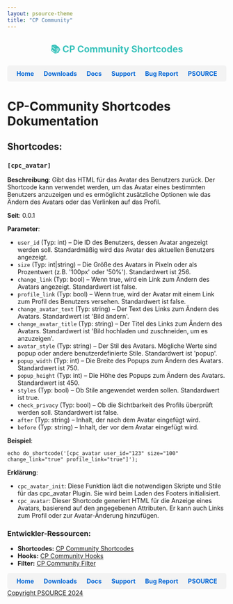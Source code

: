 ```yaml
---
layout: psource-theme
title: "CP Community"
---
```


<h2 align="center" style="color:#38c2bb;">📚 CP Community Shortcodes</h2>

<div style="display: flex; justify-content: space-around; background-color: #f3f3f3; padding: 10px; border-radius: 5px;">
  <a href="https://cp-psource.github.io/cp-community/" style="text-decoration: none; color: #0366d6; font-weight: bold;">Home</a>
  <a href="https://github.com/cp-psource/cp-community/releases" style="text-decoration: none; color: #0366d6; font-weight: bold;">Downloads</a>
  <a href="https://github.com/cp-psource/cp-community/wiki" style="text-decoration: none; color: #0366d6; font-weight: bold;">Docs</a>
  <a href="https://github.com/cp-psource/cp-community/discussions" style="text-decoration: none; color: #0366d6; font-weight: bold;">Support</a>
  <a href="https://github.com/cp-psource/cp-community/issues" style="text-decoration: none; color: #0366d6; font-weight: bold;">Bug Report</a>
  <a href="https://cp-psource.github.io/cp-community/psource.html" style="text-decoration: none; color: #0366d6; font-weight: bold;">PSOURCE</a>
</div>

# CP-Community Shortcodes Dokumentation

## Shortcodes: 

### `[cpc_avatar]`

**Beschreibung**: Gibt das HTML für das Avatar des Benutzers zurück. Der Shortcode kann verwendet werden, um das Avatar eines bestimmten Benutzers anzuzeigen und es ermöglicht zusätzliche Optionen wie das Ändern des Avatars oder das Verlinken auf das Profil.

**Seit**: 0.0.1

**Parameter**:

- `user_id` (Typ: int) – Die ID des Benutzers, dessen Avatar angezeigt werden soll. Standardmäßig wird das Avatar des aktuellen Benutzers angezeigt.
- `size` (Typ: int|string) – Die Größe des Avatars in Pixeln oder als Prozentwert (z.B. '100px' oder '50%'). Standardwert ist 256.
- `change_link` (Typ: bool) – Wenn true, wird ein Link zum Ändern des Avatars angezeigt. Standardwert ist false.
- `profile_link` (Typ: bool) – Wenn true, wird der Avatar mit einem Link zum Profil des Benutzers versehen. Standardwert ist false.
- `change_avatar_text` (Typ: string) – Der Text des Links zum Ändern des Avatars. Standardwert ist 'Bild ändern'.
- `change_avatar_title` (Typ: string) – Der Titel des Links zum Ändern des Avatars. Standardwert ist 'Bild hochladen und zuschneiden, um es anzuzeigen'.
- `avatar_style` (Typ: string) – Der Stil des Avatars. Mögliche Werte sind popup oder andere benutzerdefinierte Stile. Standardwert ist 'popup'.
- `popup_width` (Typ: int) – Die Breite des Popups zum Ändern des Avatars. Standardwert ist 750.
- `popup_height` (Typ: int) – Die Höhe des Popups zum Ändern des Avatars. Standardwert ist 450.
- `styles` (Typ: bool) – Ob Stile angewendet werden sollen. Standardwert ist true.
- `check_privacy` (Typ: bool) – Ob die Sichtbarkeit des Profils überprüft werden soll. Standardwert ist false.
- `after` (Typ: string) – Inhalt, der nach dem Avatar eingefügt wird.
- `before` (Typ: string) – Inhalt, der vor dem Avatar eingefügt wird.

**Beispiel**:

`echo do_shortcode('[cpc_avatar user_id="123" size="100" change_link="true" profile_link="true"]');`

**Erklärung**:

- `cpc_avatar_init`: Diese Funktion lädt die notwendigen Skripte und Stile für das cpc_avatar Plugin. Sie wird beim Laden des Footers initialisiert.
- `cpc_avatar`: Dieser Shortcode generiert HTML für die Anzeige eines Avatars, basierend auf den angegebenen Attributen. Er kann auch Links zum Profil oder zur Avatar-Änderung hinzufügen.

### Entwickler-Ressourcen:

- **Shortcodes:** [CP Community Shortcodes](shortcodes.md)
- **Hooks:** [CP Community Hooks](hooks.md)
- **Filter:** [CP Community Filter](filter.md)

<div style="display: flex; justify-content: space-around; background-color: #f3f3f3; padding: 10px; border-radius: 5px;">
  <a href="https://cp-psource.github.io/cp-community/" style="text-decoration: none; color: #0366d6; font-weight: bold;">Home</a>
  <a href="https://github.com/cp-psource/cp-community/releases" style="text-decoration: none; color: #0366d6; font-weight: bold;">Downloads</a>
  <a href="https://github.com/cp-psource/cp-community/wiki" style="text-decoration: none; color: #0366d6; font-weight: bold;">Docs</a>
  <a href="https://github.com/cp-psource/cp-community/discussions" style="text-decoration: none; color: #0366d6; font-weight: bold;">Support</a>
  <a href="https://github.com/cp-psource/cp-community/issues" style="text-decoration: none; color: #0366d6; font-weight: bold;">Bug Report</a>
  <a href="https://cp-psource.github.io/cp-community/psource.html" style="text-decoration: none; color: #0366d6; font-weight: bold;">PSOURCE</a>
</div>

<div>
 <a href="https://github.com/cp-psource">Copyright PSOURCE 2024</a>
</div>